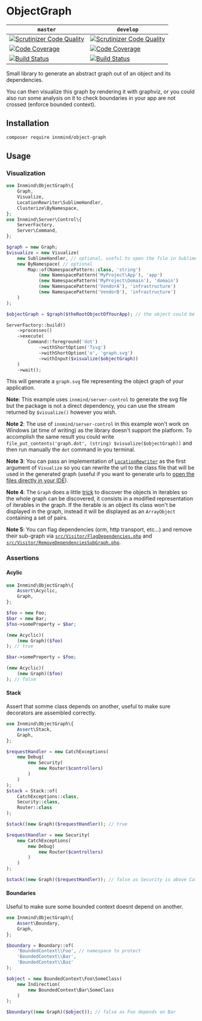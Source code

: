 # ObjectGraph

| `master` | `develop` |
|----------|-----------|
| [![Scrutinizer Code Quality](https://scrutinizer-ci.com/g/Innmind/ObjectGraph/badges/quality-score.png?b=master)](https://scrutinizer-ci.com/g/Innmind/Http/?branch=master) | [![Scrutinizer Code Quality](https://scrutinizer-ci.com/g/Innmind/ObjectGraph/badges/quality-score.png?b=develop)](https://scrutinizer-ci.com/g/Innmind/Http/?branch=develop) |
| [![Code Coverage](https://scrutinizer-ci.com/g/Innmind/ObjectGraph/badges/coverage.png?b=master)](https://scrutinizer-ci.com/g/Innmind/Http/?branch=master) | [![Code Coverage](https://scrutinizer-ci.com/g/Innmind/ObjectGraph/badges/coverage.png?b=develop)](https://scrutinizer-ci.com/g/Innmind/Http/?branch=develop) |
| [![Build Status](https://scrutinizer-ci.com/g/Innmind/ObjectGraph/badges/build.png?b=master)](https://scrutinizer-ci.com/g/Innmind/Http/build-status/master) | [![Build Status](https://scrutinizer-ci.com/g/Innmind/ObjectGraph/badges/build.png?b=develop)](https://scrutinizer-ci.com/g/Innmind/Http/build-status/develop) |

Small library to generate an abstract graph out of an object and its dependencies.

You can then visualize this graph by rendering it with graphviz, or you could also run some analysis on it to check boundaries in your app are not crossed (enforce bounded context).

## Installation

```sh
composer require innmind/object-graph
```

## Usage

### Visualization

```php
use Innmind\ObjectGraph\{
    Graph,
    Visualize,
    LocationRewriter\SublimeHandler,
    Clusterize\ByNamespace,
};
use Innmind\Server\Control\{
    ServerFactory,
    Server\Command,
};

$graph = new Graph;
$visualize = new Visualize(
    new SublimeHandler, // optional, useful to open the file in Sublime Text instead of the browser
    new ByNamespace( // optional
        Map::of(NamespacePattern::class, 'string')
            (new NamespacePattern('MyProject\App'), 'app')
            (new NamespacePattern('MyProject\Domain'), 'domain')
            (new NamespacePattern('VendorA'), 'infrastructure')
            (new NamespacePattern('VendorB'), 'infrastructure')
    )
);

$objectGraph = $graph($theRootObjectOfYourApp); // the object could be the framework instance for example

ServerFactory::build()
    ->processes()
    ->execute(
        Command::foreground('dot')
            ->withShortOption('Tsvg')
            ->withShortOption('o', 'graph.svg')
            ->withInput($visualize($objectGraph))
    )
    ->wait();
```

This will generate a `graph.svg` file representing the object graph of your application.

**Note**: This example uses `innmind/server-control` to generate the svg file but the package is not a direct dependency, you can use the stream returned by `$visualize()` however you wish.

**Note 2**: The use of `innmind/server-control` in this example won't work on Windows (at time of writing) as the library doesn't support the platform. To accomplish the same result you could write `file_put_contents('graph.dot', (string) $visualize($objectGraph))` and then run manually the `dot` command in you terminal.

**Note 3**: You can pass an implementation of [`LocationRewriter`](src/LocationRewriter.php) as the first argument of `Visualize` so you can rewrite the url to the class file that will be used in the generated graph (useful if you want to generate urls to [open the files directly in your IDE](https://github.com/sanduhrs/phpstorm-url-handler#usage)).

**Note 4**: The `Graph` does a little [trick](src/Graph.php#L73) to discover the objects in iterables so the whole graph can be discovered, it consists in a modified representation of iterables in the graph. If the iterable is an object its class won't be displayed in the graph, instead it will be displayed as an `ArrayObject` containing a set of pairs.

**Note 5**: You can flag dependencies (orm, http transport, etc...) and remove their sub-graph via [`src/Visitor/FlagDependencies.php`](src/Visitor/FlagDependencies.php) and [`src/Visitor/RemoveDependenciesSubGraph.php`](src/Visitor/RemoveDependenciesSubGraph.php).

### Assertions

#### Acylic

```php
use Innmind\ObjectGraph\{
    Assert\Acyclic,
    Graph,
};

$foo = new Foo;
$bar = new Bar;
$foo->someProperty = $bar;

(new Acyclic)(
    (new Graph)($foo)
); // true

$bar->someProperty = $foo;

(new Acyclic)(
    (new Graph)($foo)
); // false
```

#### Stack

Assert that somme class depends on another, useful to make sure decorators are assembled correctly.

```php
use Innmind\ObjectGraph\{
    Assert\Stack,
    Graph,
};

$requestHandler = new CatchExceptions(
    new Debug(
        new Security(
            new Router($controllers)
        )
    )
);
$stack = Stack::of(
    CatchExceptions::class,
    Security::class,
    Router::class
);

$stack((new Graph)($requestHandler)); // true

$requestHandler = new Security(
    new CatchExceptions(
        new Debug(
            new Router($controllers)
        )
    )
);

$stack((new Graph)($requestHandler)); // false as Security is above CatchExceptions
```

#### Boundaries

Useful to make sure some bounded context doesnt depend on another.

```php
use Innmind\ObjectGraph\{
    Assert\Boundary,
    Graph,
};

$boundary = Boundary::of(
    'BoundedContext\\Foo', // namespace to protect
    'BoundedContext\\Bar',
    'BoundedContext\\Baz'
);

$object = new BoundedContext\Foo\SomeClass(
    new Indirection(
        new BoundedContext\Bar\SomeClass
    )
);

$boundary((new Graph)($object)); // false as Foo depends on Bar
```
